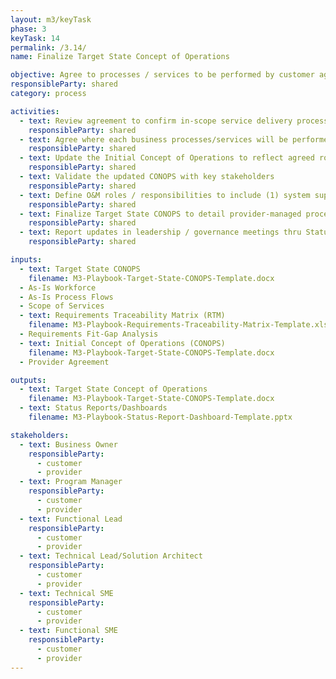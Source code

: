 ```yaml
---
layout: m3/keyTask
phase: 3
keyTask: 14
permalink: /3.14/
name: Finalize Target State Concept of Operations

objective: Agree to processes / services to be performed by customer agency vs provider; finalize Target State Concept of Operations.
responsibleParty: shared
category: process

activities: 
  - text: Review agreement to confirm in-scope service delivery processes vice target state requirements
    responsibleParty: shared
  - text: Agree where each business processes/services will be performed (agency in-house vs provider)
    responsibleParty: shared
  - text: Update the Initial Concept of Operations to reflect agreed roles and delivery responsibilities
    responsibleParty: shared
  - text: Validate the updated CONOPS with key stakeholders
    responsibleParty: shared
  - text: Define O&M roles / responsibilities to include (1) system support (2) incident management (3) change & release process (4) SLA oversight (5) governance 
    responsibleParty: shared
  - text: Finalize Target State CONOPS to detail provider-managed processes and retained agency organization
    responsibleParty: shared
  - text: Report updates in leadership / governance meetings thru Status Reports/Dashboards
    responsibleParty: shared

inputs:
  - text: Target State CONOPS
    filename: M3-Playbook-Target-State-CONOPS-Template.docx
  - As-Is Workforce
  - As-Is Process Flows
  - Scope of Services
  - text: Requirements Traceability Matrix (RTM)
    filename: M3-Playbook-Requirements-Traceability-Matrix-Template.xlsx
  - Requirements Fit-Gap Analysis
  - text: Initial Concept of Operations (CONOPS)
    filename: M3-Playbook-Target-State-CONOPS-Template.docx
  - Provider Agreement

outputs:
  - text: Target State Concept of Operations
    filename: M3-Playbook-Target-State-CONOPS-Template.docx
  - text: Status Reports/Dashboards
    filename: M3-Playbook-Status-Report-Dashboard-Template.pptx

stakeholders:
  - text: Business Owner
    responsibleParty:
      - customer
      - provider
  - text: Program Manager
    responsibleParty:
      - customer
      - provider
  - text: Functional Lead
    responsibleParty:
      - customer
      - provider
  - text: Technical Lead/Solution Architect
    responsibleParty:
      - customer
      - provider
  - text: Technical SME
    responsibleParty:
      - customer
      - provider
  - text: Functional SME
    responsibleParty:
      - customer
      - provider
---
```

